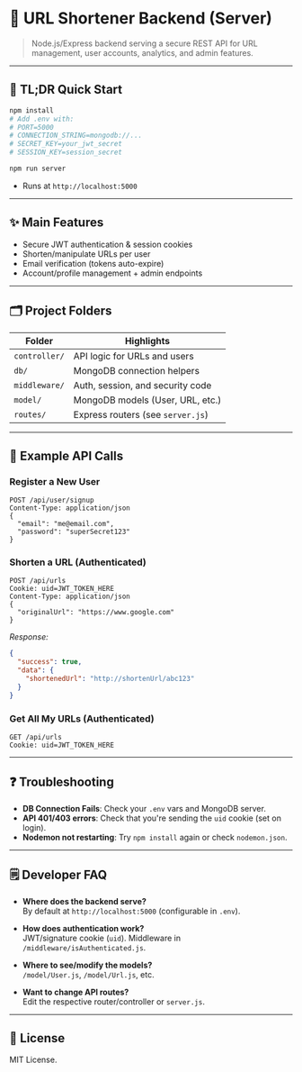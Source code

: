 # 🚀 URL Shortener Backend (Server)

> Node.js/Express backend serving a secure REST API for URL management, user accounts, analytics, and admin features.

---

## 🏁 TL;DR Quick Start

```sh
npm install
# Add .env with:
# PORT=5000
# CONNECTION_STRING=mongodb://...
# SECRET_KEY=your_jwt_secret
# SESSION_KEY=session_secret

npm run server
```
- Runs at `http://localhost:5000`

---

## ✨ Main Features

- Secure JWT authentication & session cookies
- Shorten/manipulate URLs per user
- Email verification (tokens auto-expire)
- Account/profile management + admin endpoints

---

## 🗂️ Project Folders

| Folder      | Highlights                        |
|-------------|-----------------------------------|
| `controller/` | API logic for URLs and users     |
| `db/`         | MongoDB connection helpers       |
| `middleware/` | Auth, session, and security code |
| `model/`      | MongoDB models (User, URL, etc.) |
| `routes/`     | Express routers (see `server.js`)|

---

## 🧪 Example API Calls

### Register a New User

```http
POST /api/user/signup
Content-Type: application/json
{
  "email": "me@email.com",
  "password": "superSecret123"
}
```

### Shorten a URL (Authenticated)

```http
POST /api/urls
Cookie: uid=JWT_TOKEN_HERE
Content-Type: application/json
{
  "originalUrl": "https://www.google.com"
}
```
_Response:_
```json
{
  "success": true,
  "data": {
    "shortenedUrl": "http://shortenUrl/abc123"
  }
}
```

### Get All My URLs (Authenticated)

```http
GET /api/urls
Cookie: uid=JWT_TOKEN_HERE
```

---

## ❓ Troubleshooting

- **DB Connection Fails**: Check your `.env` vars and MongoDB server.
- **API 401/403 errors**: Check that you're sending the `uid` cookie (set on login).
- **Nodemon not restarting**: Try `npm install` again or check `nodemon.json`.

---

## 🗒️ Developer FAQ

- **Where does the backend serve?**  
  By default at `http://localhost:5000` (configurable in `.env`).

- **How does authentication work?**  
  JWT/signature cookie (`uid`). Middleware in `/middleware/isAuthenticated.js`.

- **Where to see/modify the models?**  
  `/model/User.js`, `/model/Url.js`, etc.

- **Want to change API routes?**  
  Edit the respective router/controller or `server.js`.

---

## 📃 License

MIT License.